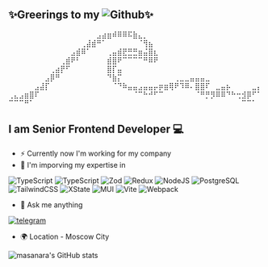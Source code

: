 <!-- **akhmatstrong/akhmatstrong** is a ✨ _special_ ✨ repository because its `README.md` (this file) appears on your GitHub profile. -->

<!-- 🧰 ✅ ⚠ 🚀 TypeScript ⚛️ React 🔁 Redux 🌐JavaScript-->

## ✨Greerings to my ![Github](https://img.shields.io/badge/GitHub-181717?logo=github&logoColor=white)✨
⠀⠀⠀⠀⠀⠀⠀⠀⠀⠀⠀⠀⠀⠀⠀⠀⠀⣠⣴⣶⠾⠿⠿⠯⣷⣄⡀⠀⠀⠀⠀⠀⠀⠀⠀⠀⠀⠀⠀⠀⠀⠀⠀⠀⠀⠀⠀⠀⠀
⠀⠀⠀⠀⠀⠀⠀⠀⠀⠀⠀⠀⠀⠀⢀⣼⣾⠛⠁⠀⠀⠀⠀⠀⠀⠈⢻⣦⠀⠀⠀⠀⠀⠀⠀⠀⠀⠀⠀⠀⠀⠀⠀⠀⠀⠀⠀⠀⠀
⠀⠀⠀⠀⠀⠀⠀⠀⠀⠀⠀⠀⣠⣾⠿⠁⠀⠀⠀⢀⣤⣾⣟⣛⣛⣶⣬⣿⣆⠀⠀⠀⠀⠀⠀⠀⠀⠀⠀⠀⠀⠀⠀⠀⠀⠀⠀⠀⠀
⠀⠀⠀⠀⠀⠀⠀⠀⠀⠀⢀⣾⠟⠃⠀⠀⠀⠀⠀⣾⣿⠟⠉⠉⠉⠉⠛⠿⠟⠀⠀⠀⠀⠀⠀⠀⠀⠀⠀⠀⠀⠀⠀⠀⠀⠀⠀⠀⠀
⠀⠀⠀⠀⠀⠀⠀⠀⢀⣴⡟⠋⠀⠀⠀⠀⠀⠀⠀⣿⡏⣤⠀⠀⠀⠀⠀⠀⠀⠀⠀⠀⠀⠀⠀⠀⠀⠀⠀⠀⠀⠀⠀⠀⠀⠀⠀⠀⠀
⠀⠀⠀⠀⠀⠀⠀⣠⡿⠛⠀⠀⠀⠀⠀⠀⠀⠀⠀⠙⣷⡍⠀⠀⠀⠀⠀⠀⠀⠀⠀⠀⢀⣀⣀⣤⣤⣤⣀⠀⠀⠀⠀⠀⠀⠀⠀⠀⠀
⠀⠀⠀⠀⠀⣠⣼⡏⠀⠀⠀⠀⠀⠀⠀⠀⠀⠀⠀⠀⠈⠙⠷⣤⣤⣠⣤⣤⡤⡶⣶⢿⠟⠹⠿⠄⣿⣿⠏⠀⣀⣤⡦⠀⠀⠀⠀⣀⡄
⢀⣄⣠⣶⣿⠏⠀⠀⠀⠀⠀⠀⠀⠀⠀⠀⠀⠀⠀⠀⠀⠀⠀⠀⠈⠉⠓⠚⠋⠉⠀⠀⠀⠀⠀⠀⠈⠛⡛⡻⠿⠿⠙⠓⢒⣺⡿⠋⠁
⠉⠉⠉⠛⠁⠀⠀⠀⠀⠀⠀⠀⠀⠀⠀⠀⠀⠀⠀⠀⠀⠀⠀⠀⠀⠀⠀⠀⠀⠀⠀⠀⠀⠀⠀⠀⠀⠀⠀⠀⠀⠀⠀⠀⠀⠉⠉⠁⠀
## I am Senior Frontend Developer 💻

- ⚡ Currently now I'm working for my company
- 🚀 I'm imporving my expertise in

![TypeScript](https://img.shields.io/npm/v/ecmascript?color=yellow&label=JavaScript&logo=javascript) ![TypeScript](https://img.shields.io/npm/v/typescript?color=blue&label=TypeScript&logo=typescript) ![Zod](https://img.shields.io/npm/v/zod?color=white&label=Zod&logo=zod) ![Redux](https://img.shields.io/npm/v/redux?color=blue&label=Redux&logo=redux) ![NodeJS](https://img.shields.io/npm/v/node?color=green&label=NodeJS&logo=nodedotjs) ![PostgreSQL](https://img.shields.io/npm/v/postgresql?color=lightgrey&label=PostgreSQL&logo=postgresql) ![TailwindCSS](https://img.shields.io/npm/v/tailwindcss?color=lightblue&label=TailwindCSS&logo=tailwindcss) ![XState](https://img.shields.io/npm/v/xstate?color=lightgrey&label=XState&logo=xstate) ![MUI](https://img.shields.io/npm/v/@mui/material?color=blue&label=MUI&logo=mui) ![Vite](https://img.shields.io/npm/v/vite?color=wheat&label=Vite&logo=vite) ![Webpack](https://img.shields.io/npm/v/webpack?color=lightblue&label=Webpack&logo=webpack)

<!-- - 👯 I’m looking to collaborate on ... -->
<!-- - 🤔 I’m looking for help with ... -->

- 💭 Ask me anything

[![telegram](https://img.shields.io/badge/@masanara-blue?style=for-the-badge&logo=telegram)](http://t.me/masanara)

- 🌍 Location - Moscow City

![masanara's GitHub stats](https://github-readme-stats.vercel.app/api?username=akhmatstrong\&rank_icon=github)

<!--
> [!IMPORTANT]\
> Since the GitHub API only

> [!NOTE]\
> Available ranks are

> [!WARNING]\
> By default,
--!>
